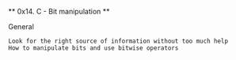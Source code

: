 ** 0x14. C - Bit manipulation **

General

    Look for the right source of information without too much help
    How to manipulate bits and use bitwise operators


